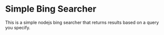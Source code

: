 # Simple Bing Searcher
This is a simple nodejs bing searcher that returns results based on a query you specify.